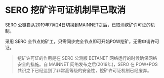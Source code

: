 # SERO 挖矿许可证机制早已取消



SERO 公链自从2019年7月24日切换到MAINNET之后，已取消挖矿许可证的机制。

采用 SERO 全节点的矿工，只需同步完全节点即可开始POW挖矿，无需申请许可证。



> 挖矿许可证的作用是在 SERO 公测版 BETANET 网络运行的时候确保网络安全的措施。自 MAINNET 网络发布之后(2019年)，SERO 在 POW+POS 共识之下已经达到了非常高等级的安全性，挖矿许可证机制已经废弃。

